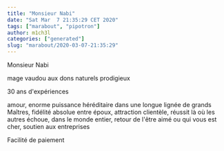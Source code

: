 ```yaml
---
title: "Monsieur Nabi"
date: "Sat Mar  7 21:35:29 CET 2020"
tags: ["marabout", "pipotron"]
author: m1ch3l
categories: ["generated"]
slug: "marabout/2020-03-07-21:35:29"
---
```


Monsieur Nabi

mage vaudou aux dons naturels prodigieux

30 ans d'expériences

amour, enorme puissance héréditaire dans une longue lignée de grands Maîtres, fidélité absolue entre époux, attraction clientèle, réussit là où les autres échoue, dans le monde entier, retour de l'être aimé ou qui vous est cher, soutien aux entreprises

Facilité de paiement
